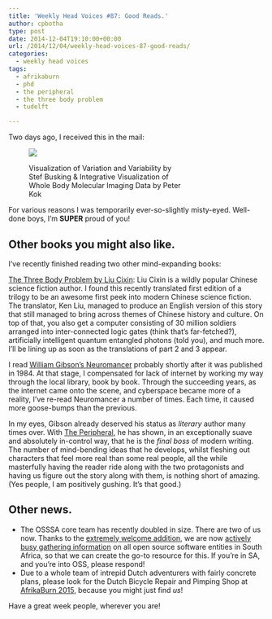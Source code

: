 ```yaml
---
title: 'Weekly Head Voices #87: Good Reads.'
author: cpbotha
type: post
date: 2014-12-04T19:10:00+00:00
url: /2014/12/04/weekly-head-voices-87-good-reads/
categories:
  - weekly head voices
tags:
  - afrikaburn
  - phd
  - the peripheral
  - the three body problem
  - tudelft

---
```

Two days ago, I received this in the mail: <figure style="width: 300px" class="wp-caption alignnone"><a href="http://cpbotha.net/wp-content/uploads/2014/12/wpid-proefschriften_peter_kok_stef_busking.jpg" data-rel="lightbox-image-0" data-rl_title="" data-rl_caption="" title="">

![][1]</a><figcaption class="wp-caption-text">Visualization of Variation and Variability by Stef Busking & Integrative Visualization of Whole Body Molecular Imaging Data by Peter Kok</figcaption></figure> 

For various reasons I was temporarily ever-so-slightly misty-eyed. Well-done boys, I&#8217;m **SUPER** proud of you! 

## Other books you might also like.

I&#8217;ve recently finished reading two other mind-expanding books:

<a href="https://www.goodreads.com/book/show/20518872-the-three-body-problem">The Three Body Problem by Liu Cixin</a>: Liu Cixin is a wildly popular Chinese science fiction author. I found this recently translated first edition of a trilogy to be an awesome first peek into modern Chinese science fiction. The translator, Ken Liu, managed to produce an English version of this story that still managed to bring across themes of Chinese history and culture. On top of that, you also get a computer consisting of 30 million soldiers arranged into inter-connected logic gates (think that&#8217;s far-fetched?), artificially intelligent quantum entangled photons (told you), and much more. I&#8217;ll be lining up as soon as the translations of part 2 and 3 appear.

I read <a href="http://en.wikipedia.org/wiki/Neuromancer">William Gibson&#8217;s Neuromancer</a> probably shortly after it was published in 1984. At that stage, I compensated for lack of internet by working my way through the local library, book by book. Through the succeeding years, as the internet came onto the scene, and cyberspace became more of a reality, I&#8217;ve re-read Neuromancer a number of times. Each time, it caused more goose-bumps than the previous.

In my eyes, Gibson already deserved his status as <i>literary</i> author many times over. With <a href="http://en.wikipedia.org/wiki/The_Peripheral">The Peripheral</a>, he has shown, in an exceptionally suave and absolutely in-control way, that he is the <i>final boss</i> of modern writing. The number of mind-bending ideas that he develops, whilst fleshing out characters that feel more real than some real people, all the while masterfully having the reader ride along with the two protagonists and having us figure out the story along with them, is nothing short of amazing. (Yes people, I am positively gushing. It&#8217;s that good.)

## Other news.

- The OSSSA core team has recently doubled in size. There are two of us
  now. Thanks to the <a href="https://twitter.com/lgmarincowitz">extremely
  welcome addition</a>, we are now <a
  href="http://osssa.org.za/2014/12/02/call-for-information-do-you-or-does-your-organization-work-with-open-source-software-please-send-us-your-info/">actively
  busy gathering information</a> on all open source software entities in South
  Africa, so that we can create the go-to resource for this. If you&#8217;re in
  SA, and you&#8217;re into OSS, please respond!
- Due to a whole team of intrepid Dutch adventurers with fairly concrete plans,
  please look for the Dutch Bicycle Repair and Pimping Shop at <a
  href="http://afrikaburn.com/the-event/afrikaburn-2014">AfrikaBurn 2015</a>,
  because you might just find <i>us</i>!

Have a great week people, wherever you are!

 [1]: http://cpbotha.net/wp-content/uploads/2014/12/wpid-proefschriften_peter_kok_stef_busking-300x185.jpg
